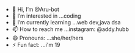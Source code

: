 - 👋 Hi, I’m @Aru-bot
- 👀 I’m interested in ...coding
- 🌱 I’m currently learning ...web dev,java dsa
- 📫 How to reach me ...instagram: @addy.hubb
- 😄 Pronouns: ...she/her/hers
- ⚡ Fun fact: ...i'm 19

<!---
Aru-bot/Aru-bot is a ✨ special ✨ repository because its `README.md` (this file) appears on your GitHub profile.
You can click the Preview link to take a look at your changes.
--->
